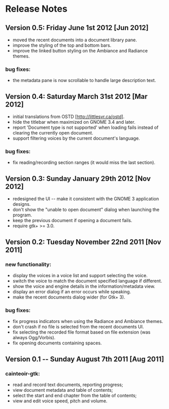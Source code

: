 Release Notes
=============

Version 0.5: Friday June 1st 2012 [Jun 2012]
--------------------------------------------

  *  moved the recent documents into a document library pane.
  *  improve the styling of the top and bottom bars.
  *  improve the linked button styling on the Ambiance and Radiance themes.

### bug fixes:

  *  the metadata pane is now scrollable to handle large description text.

Version 0.4: Saturday March 31st 2012 [Mar 2012]
------------------------------------------------

  *  initial translations from OSTD [http://littlesvr.ca/ostd].
  *  hide the titlebar when maximized on GNOME 3.4 and later.
  *  report 'Document type is not supported' when loading fails instead of
     clearing the currently open document.
  *  support filtering voices by the current document's language.

### bug fixes:

  *  fix reading/recording section ranges (it would miss the last section).

Version 0.3: Sunday January 29th 2012 [Nov 2012]
------------------------------------------------

  *  redesigned the UI -- make it consistent with the GNOME 3 application designs.
  *  don't show the "unable to open document" dialog when launching the program.
  *  keep the previous document if opening a document fails.
  *  require gtk+ >= 3.0.

Version 0.2: Tuesday November 22nd 2011 [Nov 2011]
--------------------------------------------------

### new functionality:

  *  display the voices in a voice list and support selecting the voice.
  *  switch the voice to match the document specified language if different.
  *  show the voice and engine details in the information/metadata view.
  *  display an error dialog if an error occurs while speaking.
  *  make the recent documents dialog wider (for Gtk+ 3).

### bug fixes:

  *  fix progress indicators when using the Radiance and Ambiance themes.
  *  don't crash if no file is selected from the recent documents UI.
  *  fix selecting the recorded file format based on file extension (was always Ogg/Vorbis).
  *  fix opening documents containing spaces.

Version 0.1 -- Sunday August 7th 2011 [Aug 2011]
------------------------------------------------

### cainteoir-gtk:

  *  read and record text documents, reporting progress;
  *  view document metadata and table of contents;
  *  select the start and end chapter from the table of contents;
  *  view and edit voice speed, pitch and volume.
